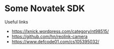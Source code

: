 # Some Novatek SDK

Useful links

* https://lxnick.wordpress.com/category/nt98515/
* https://github.com/hn/reolink-camera
* https://www.defcode01.com/cs105395032/
